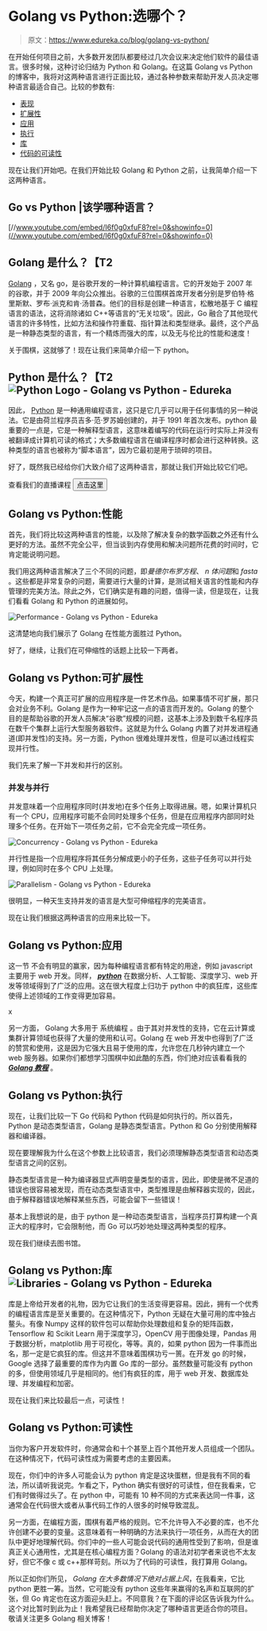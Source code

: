 # Golang vs Python:选哪个？

> 原文：<https://www.edureka.co/blog/golang-vs-python/>

在开始任何项目之前，大多数开发团队都要经过几次会议来决定他们软件的最佳语言。很多时候，这种讨论归结为 Python 和 Golang。在这篇 Golang vs Python 的博客中，我将对这两种语言进行正面比较，通过各种参数来帮助开发人员决定哪种语言最适合自己。比较的参数有:

*   [表现](#perf)
*   [扩展性](#scale)
*   [应用](#app)
*   [执行](#exec)
*   [库](#lib)
*   [代码的可读性](#read)

现在让我们开始吧。在我们开始比较 Golang 和 Python 之前，让我简单介绍一下这两种语言。

## **Go vs Python |该学哪种语言？**

[//www.youtube.com/embed/I6f0g0xfuF8?rel=0&showinfo=0](//www.youtube.com/embed/I6f0g0xfuF8?rel=0&showinfo=0)

## **Golang 是什么？【T2**

[Golang](https://www.edureka.co/blog/golang-tutorial/) ，又名 go，是谷歌开发的一种计算机编程语言。它的开发始于 2007 年的谷歌，并于 2009 年向公众推出。谷歌的三位围棋首席开发者分别是罗伯特·格里斯默、罗布·派克和肯·汤普森。他们的目标是创建一种语言，松散地基于 C 编程语言的语法，这将消除诸如 C++等语言的“无关垃圾”。因此，Go 融合了其他现代语言的许多特性，比如方法和操作符重载、指针算法和类型继承。最终，这个产品是一种静态类型的语言，有一个精炼而强大的库，以及无与伦比的性能和速度！

关于围棋，这就够了！现在让我们来简单介绍一下 python。

## **Python 是什么？【T2![Python Logo - Golang vs Python - Edureka](img/6bddca67c43b1c14eaa5be924d1d9a6f.png)**

因此， [Python](https://www.edureka.co/blog/python-tutorial/) 是一种通用编程语言，这只是它几乎可以用于任何事情的另一种说法。它是由荷兰程序员吉多·范·罗苏姆创建的，并于 1991 年首次发布。python 最重要的一点是，它是一种解释型语言，这意味着编写的代码在运行时实际上并没有被翻译成计算机可读的格式；大多数编程语言在编译程序时都会进行这种转换。这种类型的语言也被称为“脚本语言”，因为它最初是用于琐碎的项目。

好了，既然我已经给你们大致介绍了这两种语言，那就让我们开始比较它们吧。

查看我们的直播课程 [<button>点击这里</button>](https://www.edureka.co/all-courses)

## **Golang vs Python:性能**

首先，我们将比较这两种语言的性能，以及除了解决复杂的数学函数之外还有什么更好的方法。虽然不完全公平，但当谈到内存使用和解决问题所花费的时间时，它肯定能说明问题。

我们用这两种语言解决了三个不同的问题，即*曼德尔布罗方程*、 *n 体问题*和 *fasta* 。这些都是非常复杂的问题，需要进行大量的计算，是测试相关语言的性能和内存管理的完美方法。除此之外，它们确实是有趣的问题，值得一读，但是现在，让我们看看 Golang 和 Python 的进展如何。

![Performance - Golang vs Python - Edureka](img/38b791c916c511f05548cd47443b0cab.png)

这清楚地向我们展示了 Golang 在性能方面胜过 Python。

好了，继续，让我们在可伸缩性的话题上比较一下两者。

## **Golang vs Python:可扩展性**

今天，构建一个真正可扩展的应用程序是一件艺术作品。如果事情不可扩展，那只会对业务不利。Golang 是作为一种牢记这一点的语言而开发的。Golang 的整个目的是帮助谷歌的开发人员解决“谷歌”规模的问题，这基本上涉及到数千名程序员在数千个集群上运行大型服务器软件。这就是为什么 Golang 内置了对并发进程通道(即并发性)的支持。另一方面，Python 很难处理并发性，但是可以通过线程实现并行性。

我们先来了解一下并发和并行的区别。

### **并发与并行**

并发意味着一个应用程序同时(并发地)在多个任务上取得进展。嗯，如果计算机只有一个 CPU，应用程序可能不会同时处理多个任务，但是在应用程序内部同时处理多个任务。在开始下一项任务之前，它不会完全完成一项任务。

![Concurrency - Golang vs Python - Edureka](img/b2b215212fab84b0e6c71e57d84daafe.png)

并行性是指一个应用程序将其任务分解成更小的子任务，这些子任务可以并行处理，例如同时在多个 CPU 上处理。

![Parallelism - Golang vs Python - Edureka](img/191dbf472a1e2488e7c89597c0265aea.png)

很明显，一种天生支持并发的语言是大型可伸缩程序的完美语言。

现在让我们根据这两种语言的应用来比较一下。

## **Golang vs Python:应用**

这一节 不会有明显的赢家，因为每种编程语言都有特定的用途，例如 javascript 主要用于 web 开发。同样， ***[python](https://www.edureka.co/blog/python-tutorial/)*** 在数据分析、人工智能、深度学习、web 开发等领域得到了广泛的应用。这在很大程度上归功于 python 中的疯狂库，这些库使得上述领域的工作变得更加容易。

x

另一方面， Golang 大多用于 系统编程 。由于其对并发性的支持，它在云计算或集群计算领域也获得了大量的使用和认可。Golang 在 web 开发中也得到了广泛的赞赏和使用，这是因为它强大且易于使用的库，允许您在几秒钟内建立一个 web 服务器。如果你们都想学习围棋中如此酷的东西，你们绝对应该看看我的 [***Golang 教程***](https://www.edureka.co/blog/golang-tutorial) 。

## **Golang vs Python:执行**

现在，让我们比较一下 Go 代码和 Python 代码是如何执行的。所以首先，Python 是动态类型语言，Golang 是静态类型语言。Python 和 Go 分别使用解释器和编译器。

现在要理解我为什么在这个参数上比较语言，我们必须理解静态类型语言和动态类型语言之间的区别。

静态类型语言是一种为编译器显式声明变量类型的语言，因此，即使是微不足道的错误也很容易被发现，而在动态类型语言中，类型推理是由解释器实现的，因此，由于解释器错误地解释某些东西，可能会留下一些错误！

基本上我想说的是，由于 python 是一种动态类型语言，当程序员打算构建一个真正大的程序时，它会限制他，而 Go 可以巧妙地处理这两种类型的程序。

现在我们继续去图书馆。

## **Golang vs Python:库** ![Libraries - Golang vs Python - Edureka](img/e351d3e484d6e0184bace799bfae2ee1.png)

库是上帝给开发者的礼物，因为它让我们的生活变得更容易。因此，拥有一个优秀的编程语言库是至关重要的。在这种情况下，Python 无疑在大量可用的库中独占鳌头。有像 Numpy 这样的软件包可以帮助你处理数组和复杂的矩阵函数，Tensorflow 和 Scikit Learn 用于深度学习，OpenCV 用于图像处理，Pandas 用于数据分析，matplotlib 用于可视化，等等。真的，如果 python 因为一件事而出名，那一定是它疯狂的库。但这并不意味着围棋功亏一篑。在开发 go 的时候，Google 选择了最重要的库作为内置 Go 库的一部分。虽然数量可能没有 python 的多，但使用领域几乎是相同的。他们有疯狂的库，用于 web 开发、数据库处理、并发编程和加密。

现在让我们来比较最后一点，可读性！

## **Golang vs Python:可读性**

当你为客户开发软件时，你通常会和十个甚至上百个其他开发人员组成一个团队。在这种情况下，代码可读性成为需要考虑的主要因素。

现在，你们中的许多人可能会认为 python 肯定是这块蛋糕，但是我有不同的看法，所以请听我说完。乍看之下，Python 确实有很好的可读性，但在我看来，它们有时做得过头了。在 python 中，可能有 10 种不同的方式来表达同一件事，这通常会在代码很大或者从事代码工作的人很多的时候导致混乱。

另一方面，在编程方面，围棋有着严格的规则。它不允许导入不必要的库，也不允许创建不必要的变量。这意味着有一种明确的方法来执行一项任务，从而在大的团队中更好地理解代码。你们中的一些人可能会说代码的通用性受到了影响，但是谁真正关心通用性，尤其是在核心编程方面？Golang 的语法对初学者来说也不太友好，但它不像 c 或 c++那样苛刻。所以为了代码的可读性，我打算用 Golang。

所以正如你们所见， *Golang 在大多数情况下绝对占据上风*，在我看来，它比 python 更胜一筹。当然，它可能没有 python 这些年来赢得的名声和互联网的扩张，但 Go 肯定也在这方面迎头赶上。不同意我？在下面的评论区告诉我为什么。这个对比暂时到此为止！我希望我已经帮助你决定了哪种语言更适合你的项目。 敬请关注更多 Golang 相关博客！